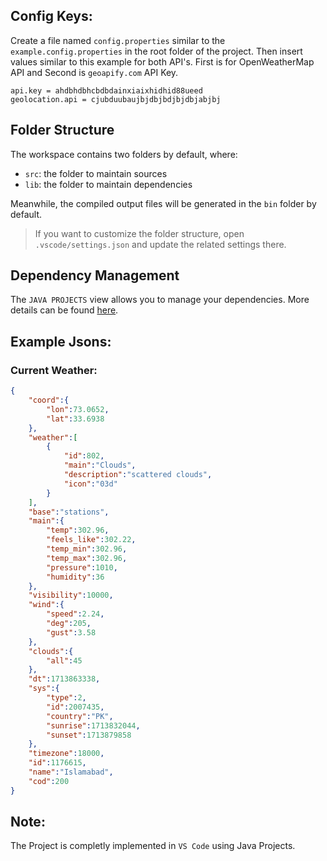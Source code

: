 ## Config Keys:

Create a file named `config.properties` similar to the `example.config.properties` in the root folder of the project. Then insert values similar to this example for both API's. First is for OpenWeatherMap API and Second is `geoapify.com` API Key.

```config.properties
api.key = ahdbhdbhcbdbdainxiaixhidhid88ueed
geolocation.api = cjubduubaujbjdbjbdjbjdbjabjbj
```

## Folder Structure

The workspace contains two folders by default, where:

- `src`: the folder to maintain sources
- `lib`: the folder to maintain dependencies

Meanwhile, the compiled output files will be generated in the `bin` folder by default.

> If you want to customize the folder structure, open `.vscode/settings.json` and update the related settings there.

## Dependency Management

The `JAVA PROJECTS` view allows you to manage your dependencies. More details can be found [here](https://github.com/microsoft/vscode-java-dependency#manage-dependencies).

## Example Jsons:

### Current Weather:

```json
{
    "coord":{
        "lon":73.0652,
        "lat":33.6938
    },
    "weather":[
        {
            "id":802,
            "main":"Clouds",
            "description":"scattered clouds",
            "icon":"03d"
        }
    ],
    "base":"stations",
    "main":{
        "temp":302.96,
        "feels_like":302.22,
        "temp_min":302.96,
        "temp_max":302.96,
        "pressure":1010,
        "humidity":36
    },
    "visibility":10000,
    "wind":{
        "speed":2.24,
        "deg":205,
        "gust":3.58
    },
    "clouds":{
        "all":45
    },
    "dt":1713863338,
    "sys":{
        "type":2,
        "id":2007435,
        "country":"PK",
        "sunrise":1713832044,
        "sunset":1713879858
    },
    "timezone":18000,
    "id":1176615,
    "name":"Islamabad",
    "cod":200
}
```

## Note:

The Project is completly implemented in `VS Code` using Java Projects.